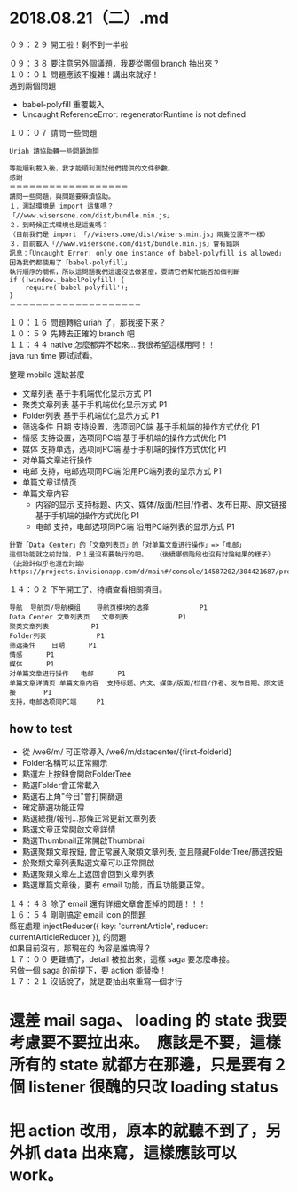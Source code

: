 # 2018.08.21（二）.md

０９：２９ 開工啦！剩不到一半啦  

０９：３８ 要注意另外個議題，我要從哪個 branch 抽出來？  
１０：０１ 問題應該不複雜！講出來就好！  
遇到兩個問題  
 - babel-polyfill 重覆載入
 - Uncaught ReferenceError: regeneratorRuntime is not defined

１０：０７ 請問一些問題  
```
Uriah 請協助轉一些問題詢問

等能順利載入後，我才能順利測試他們提供的文件參數。
感謝
＝＝＝＝＝＝＝＝＝＝＝＝＝＝＝＝＝＝
請問一些問題，與問題要麻煩協助。
１．測試環境是 import 這隻嗎？
「//www.wisersone.com/dist/bundle.min.js」
２．到時候正式環境也是這隻嗎？
（目前我們是 import 「//wisers.one/dist/wisers.min.js」兩隻位置不一樣）
３．目前載入「//www.wisersone.com/dist/bundle.min.js」會有錯誤
訊息：「Uncaught Error: only one instance of babel-polyfill is allowed」
因為我們都使用了「babel-polyfill」
執行順序的關係，所以這問題我們這邊沒法做甚麼，要請它們幫忙能否加個判斷
if (!window._babelPolyfill) {
    require('babel-polyfill');
}
＝＝＝＝＝＝＝＝＝＝＝＝＝＝＝＝＝＝＝＝
```
１０：１６ 問題轉給 uriah 了，那我接下來？  
１０：５９ 先轉去正確的 branch 吧  
１１：４４ native 怎麼都弄不起來... 我很希望這樣用阿！！  
java run time 要試試看。  

整理 mobile 還缺甚麼  
 - 文章列表 基于手机端优化显示方式	P1
- 聚类文章列表 基于手机端优化显示方式	P1
- Folder列表 基于手机端优化显示方式	P1
- 筛选条件	日期	支持设置，选项同PC端	基于手机端的操作方式优化	P1
- 情感	支持设置，选项同PC端	基于手机端的操作方式优化	P1
- 媒体	支持单选，选项同PC端	基于手机端的操作方式优化	P1
- 对单篇文章进行操作
 - 电邮	支持，电邮选项同PC端	沿用PC端列表的显示方式	P1
 - 单篇文章详情页
  - 单篇文章内容
	 - 内容的显示	支持标题、内文、媒体/版面/栏目/作者、发布日期、原文链接	基于手机端的操作方式优化	P1
	 - 电邮	支持，电邮选项同PC端	沿用PC端列表的显示方式	P1

```
針對「Data Center」的「文章列表页」的「对单篇文章进行操作」=>「电邮」  
這個功能就之前討論，Ｐ１是沒有要執行的吧。  （後續哪個階段也沒有討論結果的樣子）  
（此設計似乎也還在討論）
https://projects.invisionapp.com/d/main#/console/14587202/304421687/preview
```

１４：０２ 下午開工了、持續查看相關項目。  
```
导航	导航页/导航模组	导航页模块的选择	　		P1
Data Center	文章列表页	文章列表	　		P1
聚类文章列表	　		P1
Folder列表	　		P1
筛选条件	日期		P1
情感		P1
媒体		P1
对单篇文章进行操作	电邮		P1
单篇文章详情页	单篇文章内容	支持标题、内文、媒体/版面/栏目/作者、发布日期、原文链接		P1
支持，电邮选项同PC端		P1
```
## how to test
 - 從 /we6/m/ 可正常導入 /we6/m/datacenter/{first-folderId}
 - Folder名稱可以正常顯示
 - 點選左上按鈕會開啟FolderTree
 - 點選Folder會正常載入
 - 點選右上角"今日"會打開篩選
 - 確定篩選功能正常
 - 點選總攬/報刊...那條正常更新文章列表
 - 點選文章正常開啟文章詳情
 - 點選Thumbnail正常開啟Thumbnail
 - 點選聚類文章按鈕, 會正常展入聚類文章列表, 並且隱藏FolderTree/篩選按鈕
 - 於聚類文章列表點選文章可以正常開啟
 - 點選聚類文章左上返回會回到文章列表
 - 點選單篇文章後，要有 email 功能，而且功能要正常。

１４：４８ 除了 email 還有詳細文章會歪掉的問題！！！  
１６：５４ 剛剛搞定 email icon 的問題  
縣在處理 injectReducer({ key: 'currentArticle', reducer: currentArticleReducer }), 的問題  
如果目前沒有，那現在的 內容是誰搞得？  
１７：００ 更難搞了，detail 被拉出來，這樣 saga 要怎麼串接。  
另做一個 saga 的前提下，要 action 能替換！  
１７：２１ 沒話說了，就是要抽出來重寫一個才行  

# 還差 mail saga、 loading 的 state 我要考慮要不要拉出來。　應該是不要，這樣所有的 state 就都方在那邊，只是要有２個 listener 很醜的只改 loading status
# 把 action 改用，原本的就聽不到了，另外抓 data 出來寫，這樣應該可以 work。
